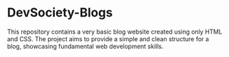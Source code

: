 # DevSociety-Blogs
This repository contains a very basic blog website created using only HTML and CSS. The project aims to provide a simple and clean structure for a blog, showcasing fundamental web development skills.
